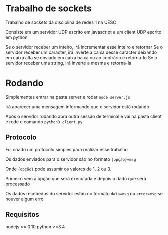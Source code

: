 # Trabalho de sockets
Trabalho de sockets da disciplina de redes 1 na UESC

Consiste em um servidor UDP escrito em javascript e um client UDP escrito em python

Se o servidor receber um inteiro, irá incrementar esse inteiro e retornar
Se o servidor receber um caracter, irá inverte a caixa desse caracter deixando em caixa alta se enviado em caixa baixa ou ao contrário e retorna-lo
Se o servidor receber uma string, irá inverte a mesma e retorna-la

# Rodando

Simplementes entrar na pasta server e rodar `node server.js`

Irá aparecer uma mensagem informando que o servidor está rodando

Após o servidor rodando abra outra sessão de terminal e vai na pasta client e rode o comando `python3 client.py`


## Protocolo

Foi criado um protocolo simples para realizar esse trabalho

Os dados enviados para o servidor são no formato `{opção}=msg`

Onde `{opção}` pode assumir os valores de 1, 2 ou 3.

Primeiro vem a opção que será executada e depois o dado que será processado

Os dados recebedos do servidor estão no formato `data=msg` ou `error=msg` se houver algum erro.

## Requisitos

nodejs >= 0.10
python >=3.4
